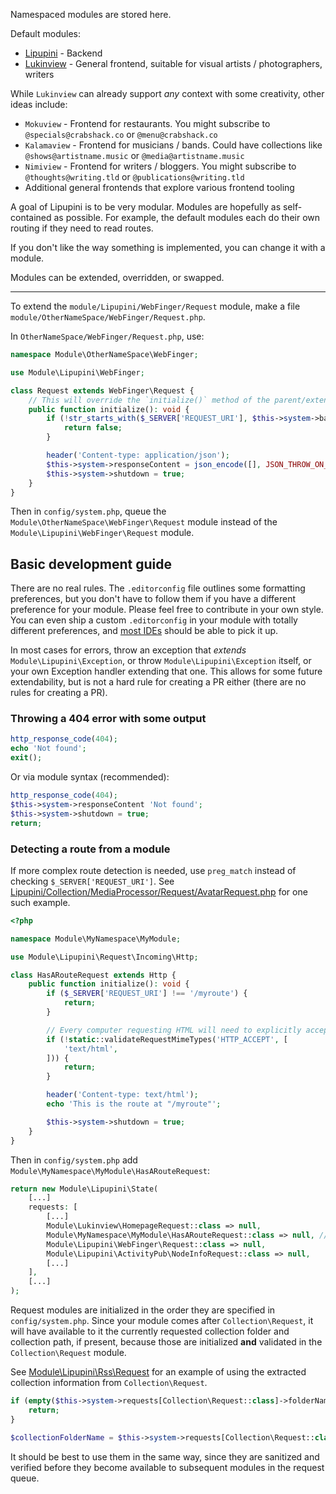 Namespaced modules are stored here.

Default modules:

- [Lipupini](Lipupini) - Backend
- [Lukinview](Lukinview) - General frontend, suitable for visual artists / photographers, writers

While `Lukinview` can already support _any_ context with some creativity, other ideas include:

- `Mokuview` - Frontend for restaurants. You might subscribe to `@specials@crabshack.co` or `@menu@crabshack.co`
- `Kalamaview` - Frontend for musicians / bands. Could have collections like `@shows@artistname.music` or `@media@artistname.music`
- `Nimiview` - Frontend for writers / bloggers. You might subscribe to `@thoughts@writing.tld` or `@publications@writing.tld`
- Additional general frontends that explore various frontend tooling

A goal of Lipupini is to be very modular. Modules are hopefully as self-contained as possible. For example, the default modules each do their own routing if they need to read routes.

If you don't like the way something is implemented, you can change it with a module.

Modules can be extended, overridden, or swapped.

---

To extend the `module/Lipupini/WebFinger/Request` module, make a file `module/OtherNameSpace/WebFinger/Request.php`.

In `OtherNameSpace/WebFinger/Request.php`, use:

```php
namespace Module\OtherNameSpace\WebFinger;

use Module\Lipupini\WebFinger;

class Request extends WebFinger\Request {
	// This will override the `initialize()` method of the parent/extended WebFinger class
	public function initialize(): void {
		if (!str_starts_with($_SERVER['REQUEST_URI'], $this->system->baseUriPath . '.well-known/webfinger')) {
			return false;
		}

		header('Content-type: application/json');
		$this->system->responseContent = json_encode([], JSON_THROW_ON_ERROR | JSON_UNESCAPED_SLASHES);
		$this->system->shutdown = true;
	}
}
```

Then in `config/system.php`, queue the `Module\OtherNameSpace\WebFinger\Request` module instead of the `Module\Lipupini\WebFinger\Request` module.

## Basic development guide

There are no real rules. The `.editorconfig` file outlines some formatting preferences, but you don't have to follow them if you have a different preference for your module. Please feel free to contribute in your own style. You can even ship a custom `.editorconfig` in your module with totally different preferences, and [most IDEs](https://editorconfig.org/#pre-installed) should be able to pick it up.

In most cases for errors, throw an exception that _extends_ `Module\Lipupini\Exception`, or throw `Module\Lipupini\Exception` itself, or your own Exception handler extending that one. This allows for some future extendability, but is not a hard rule for creating a PR either (there are no rules for creating a PR).

### Throwing a 404 error with some output

```php
http_response_code(404);
echo 'Not found';
exit();
```

Or via module syntax (recommended):

```php
http_response_code(404);
$this->system->responseContent 'Not found';
$this->system->shutdown = true;
return;
```

### Detecting a route from a module

If more complex route detection is needed, use `preg_match` instead of checking `$_SERVER['REQUEST_URI']`. See [Lipupini/Collection/MediaProcessor/Request/AvatarRequest.php](Lipupini/Collection/MediaProcessor/Request/AvatarRequest.php) for one such example.

```php
<?php

namespace Module\MyNamespace\MyModule;

use Module\Lipupini\Request\Incoming\Http;

class HasARouteRequest extends Http {
	public function initialize(): void {
		if ($_SERVER['REQUEST_URI'] !== '/myroute') {
			return;
		}

		// Every computer requesting HTML will need to explicitly accept "text/html"?
		if (!static::validateRequestMimeTypes('HTTP_ACCEPT', [
			'text/html',
		])) {
			return;
		}

		header('Content-type: text/html');
		echo 'This is the route at "/myroute"';

		$this->system->shutdown = true;
	}
}
```

Then in `config/system.php` add `Module\MyNamespace\MyModule\HasARouteRequest`:

```php
return new Module\Lipupini\State(
	[...]
	requests: [
		[...]
		Module\Lukinview\HomepageRequest::class => null,
		Module\MyNamespace\MyModule\HasARouteRequest::class => null, // Here is your new module
		Module\Lipupini\WebFinger\Request::class => null,
		Module\Lipupini\ActivityPub\NodeInfoRequest::class => null,
		[...]
	],
	[...]
);
```

Request modules are initialized in the order they are specified in `config/system.php`. Since your module comes after `Collection\Request`, it will have available to it the currently requested collection folder and collection path, if present, because those are initialized **and** validated in the `Collection\Request` module.

See [Module\Lipupini\Rss\Request](Lipupini/Rss/Request.php) for an example of using the extracted collection information from `Collection\Request`.

```php
if (empty($this->system->requests[Collection\Request::class]->folderName)) {
	return;
}

$collectionFolderName = $this->system->requests[Collection\Request::class]->folderName;
```

It should be best to use them in the same way, since they are sanitized and verified before they become available to subsequent modules in the request queue.
